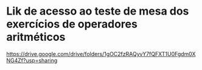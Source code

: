 # Lik de acesso ao teste de mesa dos exercícios de operadores aritméticos

https://drive.google.com/drive/folders/1gOC2fzRAQyvY7fQFXT1U0Fgdm0XNG4Zf?usp=sharing

